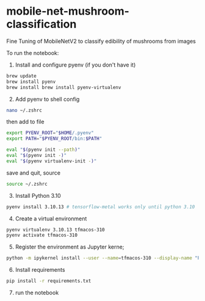 # mobile-net-mushroom-classification
Fine Tuning of MobileNetV2 to classify edibility of mushrooms from images

To run the notebook:

1. Install and configure pyenv (if you don't have it)
```bash
brew update
brew install pyenv
brew install brew install pyenv-virtualenv
```
2. Add pyenv to shell config
```bash
nano ~/.zshrc
```

then add to file

```bash
export PYENV_ROOT="$HOME/.pyenv"
export PATH="$PYENV_ROOT/bin:$PATH"

eval "$(pyenv init --path)"
eval "$(pyenv init -)"
eval "$(pyenv virtualenv-init -)"
```

save and quit, source

```bash
source ~/.zshrc
```

3. Install Python 3.10
```bash
pyenv install 3.10.13 # tensorflow-metal works only until python 3.10
```
4. Create a virtual environment
```bash
pyenv virtualenv 3.10.13 tfmacos-310
pyenv activate tfmacos-310
```

5. Register the environment as Jupyter kerne;
```bash
python -m ipykernel install --user --name=tfmacos-310 --display-name "Python (tfmacos-310)"
```

6. Install requirements
```bash
pip install -r requirements.txt
```

7. run the notebook